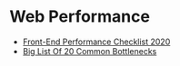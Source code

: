 # Web Performance

 - [Front-End Performance Checklist 2020](https://www.smashingmagazine.com/2020/01/front-end-performance-checklist-2020-pdf-pages/)
 - [Big List Of 20 Common Bottlenecks](http://highscalability.com/blog/2012/5/16/big-list-of-20-common-bottlenecks.html)
